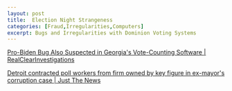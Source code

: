 ```yaml
---
layout: post
title:  Election Night Strangeness
categories: [Fraud,Irregularities,Computers]
excerpt: Bugs and Irregularities with Dominion Voting Systems
---
```

 
[Pro-Biden Bug Also Suspected in Georgia's Vote-Counting Software | RealClearInvestigations](https://www.realclearinvestigations.com/articles/2020/11/13/pro-biden_bug_also_suspected_in_georgias_vote-counting_software__125995.html)


[Detroit contracted poll workers from firm owned by key figure in ex-mayor's corruption case | Just The News](https://justthenews.com/politics-policy/elections/fridetroit-department-elections-granted-million-dollar-contracts-firms)